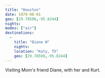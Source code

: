 ```yaml
---
title: "Houston"
date: 1979-08-01
geo: [29.78598,-95.8244]
nights:
modes: ["air"]
destinations:
  -
    title: "Diane W"
    nights:
    location: "Katy, TX"
    geo: [29.78598,-95.8244]
---
```


Visiting Mom's friend Diane, with her and Kurt.
